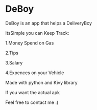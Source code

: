 # DeBoy

DeBoy is an app that helps a DeliveryBoy 

ItsSimple you can Keep Track:

1.Money Spend on Gas

2.Tips 

3.Salary

4.Expences on your Vehicle

Made with python and Kivy library

If you want the actual apk 

Feel free to contact me :)
